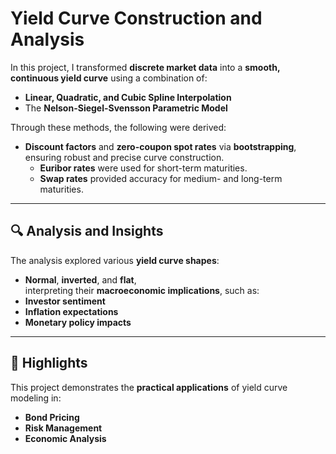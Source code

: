 # Yield Curve Construction and Analysis

In this project, I transformed **discrete market data** into a **smooth, continuous yield curve** using a combination of:  
- **Linear, Quadratic, and Cubic Spline Interpolation**  
- The **Nelson-Siegel-Svensson Parametric Model**

Through these methods,  the following were derived: 
- **Discount factors** and **zero-coupon spot rates** via **bootstrapping**, ensuring robust and precise curve construction.  
  - **Euribor rates** were used for short-term maturities.  
  - **Swap rates** provided accuracy for medium- and long-term maturities.

---

## 🔍 Analysis and Insights

The analysis explored various **yield curve shapes**:  
- **Normal**, **inverted**, and **flat**,  
interpreting their **macroeconomic implications**, such as:  
- **Investor sentiment**  
- **Inflation expectations**  
- **Monetary policy impacts**

---

## 📌 Highlights

This project demonstrates the **practical applications** of yield curve modeling in:  
- **Bond Pricing**  
- **Risk Management**  
- **Economic Analysis**
